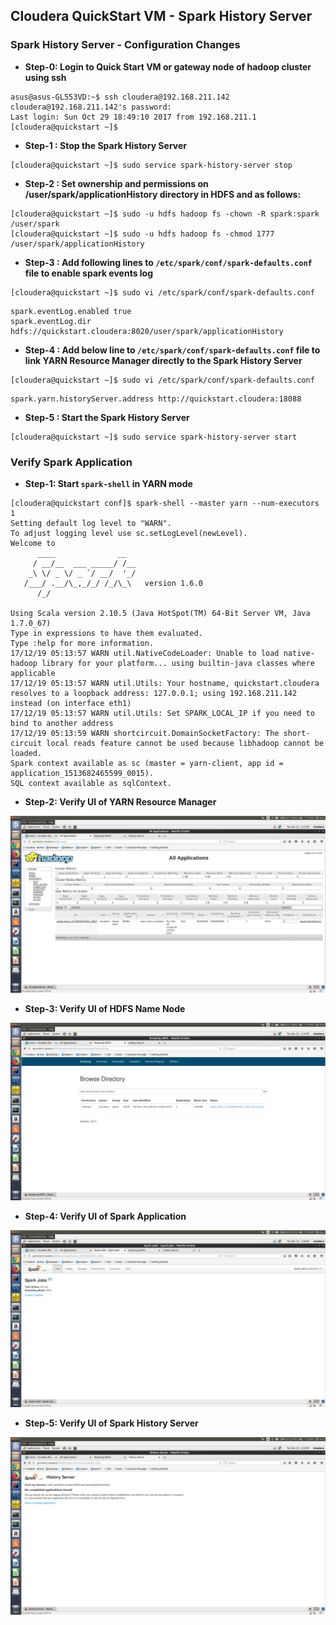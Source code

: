 ## Cloudera QuickStart VM - Spark History Server

### Spark History Server - Configuration Changes

* **Step-0: Login to Quick Start VM or gateway node of hadoop cluster using ssh**

~~~
asus@asus-GL553VD:~$ ssh cloudera@192.168.211.142
cloudera@192.168.211.142's password: 
Last login: Sun Oct 29 18:49:10 2017 from 192.168.211.1
[cloudera@quickstart ~]$
~~~

* **Step-1 : Stop the Spark History Server**

~~~
[cloudera@quickstart ~]$ sudo service spark-history-server stop
~~~

* **Step-2 : Set ownership and permissions on /user/spark/applicationHistory directory in HDFS and  as follows:**

~~~
[cloudera@quickstart ~]$ sudo -u hdfs hadoop fs -chown -R spark:spark /user/spark
[cloudera@quickstart ~]$ sudo -u hdfs hadoop fs -chmod 1777 /user/spark/applicationHistory
~~~

* **Step-3 : Add following lines to `/etc/spark/conf/spark-defaults.conf` file to enable spark events log**

~~~
[cloudera@quickstart ~]$ sudo vi /etc/spark/conf/spark-defaults.conf
~~~

~~~
spark.eventLog.enabled true
spark.eventLog.dir hdfs://quickstart.cloudera:8020/user/spark/applicationHistory
~~~
      
* **Step-4 : Add below line to `/etc/spark/conf/spark-defaults.conf` file to link YARN Resource Manager directly to the Spark History Server**

~~~
[cloudera@quickstart ~]$ sudo vi /etc/spark/conf/spark-defaults.conf
~~~

~~~
spark.yarn.historyServer.address http://quickstart.cloudera:18088
~~~

* **Step-5 : Start the Spark History Server**

~~~
[cloudera@quickstart ~]$ sudo service spark-history-server start
~~~

### Verify Spark Application

* **Step-1: Start `spark-shell` in YARN mode**

~~~
[cloudera@quickstart conf]$ spark-shell --master yarn --num-executors 1
Setting default log level to "WARN".
To adjust logging level use sc.setLogLevel(newLevel).
Welcome to
      ____              __
     / __/__  ___ _____/ /__
    _\ \/ _ \/ _ `/ __/  '_/
   /___/ .__/\_,_/_/ /_/\_\   version 1.6.0
      /_/

Using Scala version 2.10.5 (Java HotSpot(TM) 64-Bit Server VM, Java 1.7.0_67)
Type in expressions to have them evaluated.
Type :help for more information.
17/12/19 05:13:57 WARN util.NativeCodeLoader: Unable to load native-hadoop library for your platform... using builtin-java classes where applicable
17/12/19 05:13:57 WARN util.Utils: Your hostname, quickstart.cloudera resolves to a loopback address: 127.0.0.1; using 192.168.211.142 instead (on interface eth1)
17/12/19 05:13:57 WARN util.Utils: Set SPARK_LOCAL_IP if you need to bind to another address
17/12/19 05:13:59 WARN shortcircuit.DomainSocketFactory: The short-circuit local reads feature cannot be used because libhadoop cannot be loaded.
Spark context available as sc (master = yarn-client, app id = application_1513682465599_0015).
SQL context available as sqlContext.

~~~

* **Step-2: Verify UI of YARN Resource Manager**

![Alt text](_images/yarn-resource-manager-ui.png?raw=true "YARN - Resource Manager - UI")

* **Step-3: Verify UI of HDFS Name Node**

![Alt text](_images/hdfs-name-node-ui.png?raw=true "HDFS - Name Node -UI")

* **Step-4: Verify UI of Spark Application**

![Alt text](_images/spark-application-master-ui.png?raw=true "Spark - Application Master UI")

* **Step-5: Verify UI of Spark History Server**

![Alt text](_images/spark-history-server-ui.png?raw=true "Spark - History Server UI")

